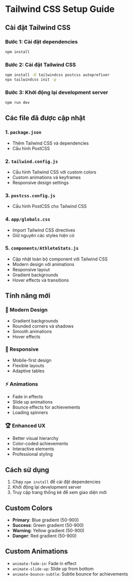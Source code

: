# Tailwind CSS Setup Guide

## Cài đặt Tailwind CSS

### Bước 1: Cài đặt dependencies
```bash
npm install
```

### Bước 2: Cài đặt Tailwind CSS
```bash
npm install -D tailwindcss postcss autoprefixer
npx tailwindcss init -p
```

### Bước 3: Khởi động lại development server
```bash
npm run dev
```

## Các file đã được cập nhật

### 1. `package.json`
- Thêm Tailwind CSS và dependencies
- Cấu hình PostCSS

### 2. `tailwind.config.js`
- Cấu hình Tailwind CSS với custom colors
- Custom animations và keyframes
- Responsive design settings

### 3. `postcss.config.js`
- Cấu hình PostCSS cho Tailwind CSS

### 4. `app/globals.css`
- Import Tailwind CSS directives
- Giữ nguyên các styles hiện có

### 5. `components/AthleteStats.js`
- Cập nhật toàn bộ component với Tailwind CSS
- Modern design với animations
- Responsive layout
- Gradient backgrounds
- Hover effects và transitions

## Tính năng mới

### 🎨 Modern Design
- Gradient backgrounds
- Rounded corners và shadows
- Smooth animations
- Hover effects

### 📱 Responsive
- Mobile-first design
- Flexible layouts
- Adaptive tables

### ⚡ Animations
- Fade in effects
- Slide up animations
- Bounce effects for achievements
- Loading spinners

### 🏆 Enhanced UX
- Better visual hierarchy
- Color-coded achievements
- Interactive elements
- Professional styling

## Cách sử dụng

1. Chạy `npm install` để cài đặt dependencies
2. Khởi động lại development server
3. Truy cập trang thống kê để xem giao diện mới

## Custom Colors

- **Primary**: Blue gradient (50-900)
- **Success**: Green gradient (50-900)  
- **Warning**: Yellow gradient (50-900)
- **Danger**: Red gradient (50-900)

## Custom Animations

- `animate-fade-in`: Fade in effect
- `animate-slide-up`: Slide up from bottom
- `animate-bounce-subtle`: Subtle bounce for achievements
